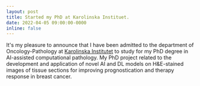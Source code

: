 ```yaml
---
layout: post
title: Started my PhD at Karolinska Instituet.
date: 2022-04-05 09:00:00-0000
inline: false
---
```


It's my pleasure to announce that I have been admitted to the department of Oncology-Pathology at [Karolinska Institutet](https://ki.se) to study for my PhD degree in AI-assisted computational pathology. My PhD project related to the development and application of novel AI and DL models on H&E-stained images of tissue sections for improving prognostication and therapy response in breast cancer.

